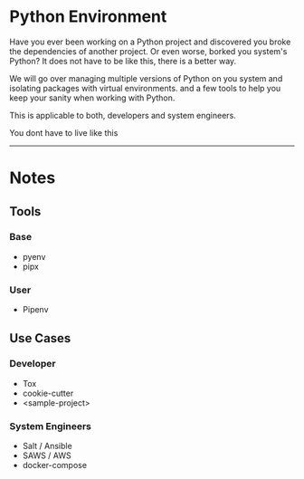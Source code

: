 # Python Environment

Have you ever been working on a Python project and discovered you broke the dependencies of another project. Or even worse, borked you system's Python? It does not have to be like this, there is a better way.

We will go over managing multiple versions of Python on you system and isolating packages with virtual environments. and a few tools to help you keep your sanity when working with Python.

This is applicable to both, developers and system engineers.

You dont have to live like this


---
# Notes

## Tools
### Base
* pyenv
* pipx
### User
* Pipenv

## Use Cases
### Developer
* Tox
* cookie-cutter
* \<sample-project>
### System Engineers
* Salt / Ansible
* SAWS / AWS
* docker-compose
<!--stackedit_data:
eyJoaXN0b3J5IjpbMTI2ODUwNjE5OCw4NDM4NTI2OTYsNjk3Mj
k4MzExXX0=
-->